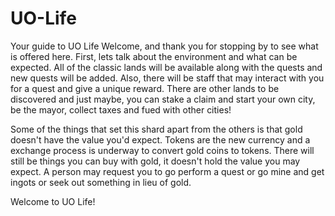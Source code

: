 # UO-Life
Your guide to UO Life
Welcome, and thank you for stopping by to see what is offered here. 
First, lets talk about the environment and what can be expected.
All of the classic lands will be available along with the quests and new quests will be added. Also, there will be staff that may interact with you for a quest and give a unique reward. There are other lands to be discovered and just maybe, you can stake a claim and start your own city, be the mayor, collect taxes and fued with other cities!

Some of the things that set this shard apart from the others is that gold doesn't have the value you'd expect. Tokens are the new currency and a exchange process is underway to convert gold coins to tokens. There will still be things you can buy with gold, it doesn't hold the value you may expect. A person may request you to go perform a quest or go mine and get ingots or seek out something in lieu of gold.

Welcome to UO Life!
